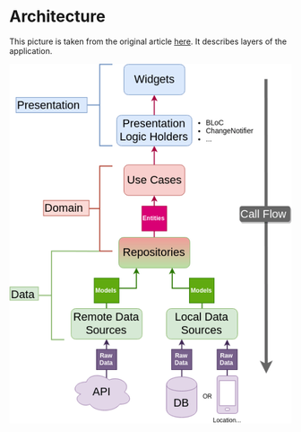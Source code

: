 # Architecture

This picture is taken from the original article [here](https://resocoder.com/2019/08/27/flutter-tdd-clean-architecture-course-1-explanation-project-structure/). It describes layers of the application.

![architecture](pic/Clean-Architecture-Flutter-Diagram.png)

